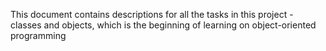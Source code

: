 This document contains descriptions for all the tasks in this project - classes and objects, which is the beginning of learning on object-oriented programming
